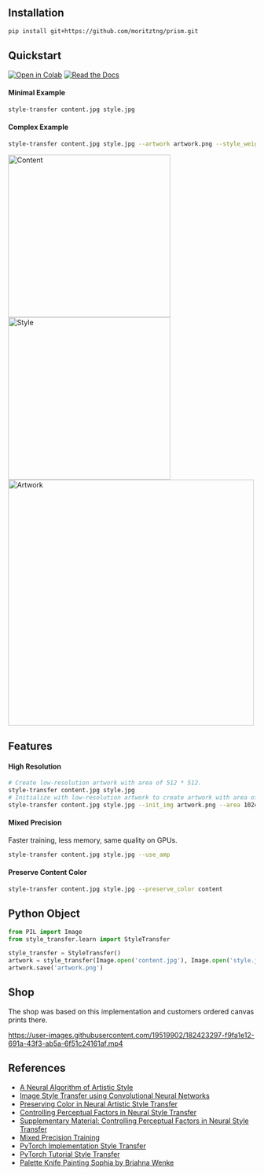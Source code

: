 ## Installation
```bash
pip install git+https://github.com/moritztng/prism.git
```

## Quickstart
[![Open in Colab](https://colab.research.google.com/assets/colab-badge.svg)](https://colab.research.google.com/drive/1zPlJUYNkmEllnUaZw20GFoYoDawIEtC5?usp=sharing)
[![Read the Docs](https://img.shields.io/badge/Read-Docs-blue?logo=read-the-docs&logoColor=white)](https://prism-style-transfer.readthedocs.io/en/latest/)
#### Minimal Example
```bash
style-transfer content.jpg style.jpg
```
#### Complex Example
```bash
style-transfer content.jpg style.jpg --artwork artwork.png --style_weight 1000 --lr 1 --iter 500
```
<div>
  <img src='images/content.jpg' alt='Content' height='330px'>
  <img src='images/style.jpg' alt='Style' height='330px'><br>
  <img src='images/artwork.jpg' alt='Artwork' width='500px'>
</div>

## Features
#### High Resolution
```bash
# Create low-resolution artwork with area of 512 * 512. 
style-transfer content.jpg style.jpg
# Initialize with low-resolution artwork to create artwork with area of 1024 * 1024. 
style-transfer content.jpg style.jpg --init_img artwork.png --area 1024 --iter 200
```
#### Mixed Precision
Faster training, less memory, same quality on GPUs. 
```bash
style-transfer content.jpg style.jpg --use_amp
```
#### Preserve Content Color
```bash 
style-transfer content.jpg style.jpg --preserve_color content
```

## Python Object
```python
from PIL import Image
from style_transfer.learn import StyleTransfer

style_transfer = StyleTransfer()
artwork = style_transfer(Image.open('content.jpg'), Image.open('style.jpg'))
artwork.save('artwork.png')
```

## Shop
The shop was based on this implementation and customers ordered canvas prints there.

https://user-images.githubusercontent.com/19519902/182423297-f9fa1e12-691a-43f3-ab5a-6f51c24161af.mp4

## References
* [A Neural Algorithm of Artistic Style](https://arxiv.org/pdf/1508.06576.pdf)
* [Image Style Transfer using Convolutional Neural Networks](https://www.cv-foundation.org/openaccess/content_cvpr_2016/papers/Gatys_Image_Style_Transfer_CVPR_2016_paper.pdf)
* [Preserving Color in Neural Artistic Style Transfer](https://arxiv.org/pdf/1606.05897.pdf)
* [Controlling Perceptual Factors in Neural Style Transfer](https://arxiv.org/pdf/1611.07865.pdf)
* [Supplementary Material: Controlling Perceptual Factors in Neural Style Transfer](http://bethgelab.org/media/uploads/stylecontrol/supplement/)
* [Mixed Precision Training](https://arxiv.org/pdf/1710.03740.pdf)
* [PyTorch Implementation Style Transfer](https://github.com/leongatys/PytorchNeuralStyleTransfer)
* [PyTorch Tutorial Style Transfer](https://pytorch.org/tutorials/advanced/neural_style_tutorial.html)
* [Palette Knife Painting Sophia by Briahna Wenke](https://www.artbybri.com/2018?pgid=kma1d0tc-db6f04f5-e3a6-4d43-9901-06d9212570ff)
